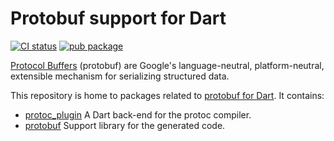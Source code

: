 # Protobuf support for Dart

[![CI status](https://github.com/google/protobuf.dart/workflows/Dart%20CI/badge.svg)](https://github.com/google/protobuf.dart/actions?query=workflow%3A%22Dart%22+branch%3Amaster)
[![pub package](https://img.shields.io/pub/v/protobuf.svg)](https://pub.dev/packages/protobuf)

[Protocol Buffers](https://developers.google.com/protocol-buffers) (protobuf)
are Google's language-neutral, platform-neutral, extensible mechanism for
serializing structured data.

This repository is home to packages related to [protobuf for Dart](https://pub.dev/documentation/protobuf/latest/).
It contains:

 - [protoc_plugin](protoc_plugin/) A Dart back-end for the protoc compiler.
 - [protobuf](protobuf/) Support library for the generated code.
